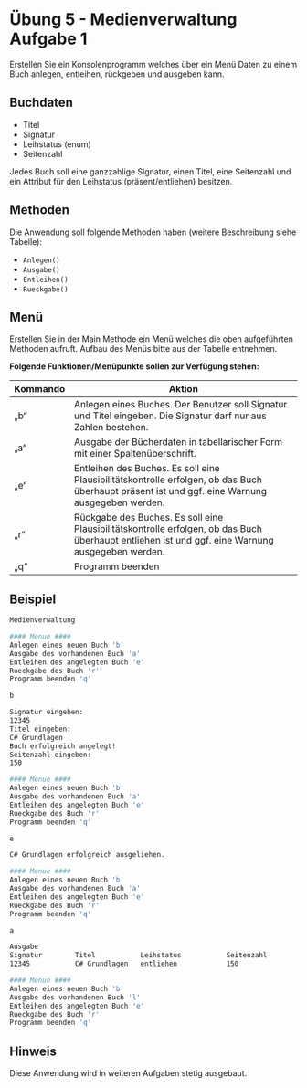 # Übung 5 - Medienverwaltung Aufgabe 1

Erstellen Sie ein Konsolenprogramm welches über ein Menü Daten zu einem Buch anlegen, entleihen, rückgeben und ausgeben kann.

## Buchdaten

* Titel
* Signatur
* Leihstatus (enum)
* Seitenzahl

Jedes Buch soll eine ganzzahlige Signatur, einen Titel, eine Seitenzahl und ein Attribut für den Leihstatus (präsent/entliehen) besitzen.

## Methoden

Die Anwendung soll folgende Methoden haben (weitere Beschreibung siehe Tabelle):

* `Anlegen()`
* `Ausgabe()`
* `Entleihen()`
* `Rueckgabe()`

## Menü

Erstellen Sie in der Main Methode ein Menü welches die oben aufgeführten Methoden aufruft. Aufbau des Menüs bitte aus der Tabelle entnehmen.

**Folgende Funktionen/Menüpunkte sollen zur Verfügung stehen:**

|Kommando    | Aktion
-------------|----------
|„b“| Anlegen eines Buches. Der Benutzer soll Signatur und Titel eingeben. Die Signatur darf nur aus Zahlen bestehen.|
|„a“| Ausgabe der Bücherdaten in tabellarischer Form mit einer Spaltenüberschrift.|
|„e“| Entleihen des Buches. Es soll eine Plausibilitätskontrolle erfolgen, ob das Buch überhaupt präsent ist und ggf. eine Warnung ausgegeben werden.|
|„r“| Rückgabe des Buches. Es soll eine Plausibilitätskontrolle erfolgen, ob das Buch überhaupt entliehen ist und ggf. eine Warnung ausgegeben werden.|
|„q“|Programm beenden|

## Beispiel

```bash
Medienverwaltung

#### Menue ####
Anlegen eines neuen Buch 'b'
Ausgabe des vorhandenen Buch 'a'
Entleihen des angelegten Buch 'e'
Rueckgabe des Buch 'r'
Programm beenden 'q'

b

Signatur eingeben:
12345
Titel eingeben:
C# Grundlagen
Buch erfolgreich angelegt!
Seitenzahl eingeben:
150

#### Menue ####
Anlegen eines neuen Buch 'b'
Ausgabe des vorhandenen Buch 'a'
Entleihen des angelegten Buch 'e'
Rueckgabe des Buch 'r'
Programm beenden 'q'

e

C# Grundlagen erfolgreich ausgeliehen.

#### Menue ####
Anlegen eines neuen Buch 'b'
Ausgabe des vorhandenen Buch 'a'
Entleihen des angelegten Buch 'e'
Rueckgabe des Buch 'r'
Programm beenden 'q'

a

Ausgabe
Signatur        Titel           Leihstatus           Seitenzahl
12345           C# Grundlagen   entliehen            150

#### Menue ####
Anlegen eines neuen Buch 'b'
Ausgabe des vorhandenen Buch 'l'
Entleihen des angelegten Buch 'e'
Rueckgabe des Buch 'r'
Programm beenden 'q'
```

## Hinweis

Diese Anwendung wird in weiteren Aufgaben stetig ausgebaut.

